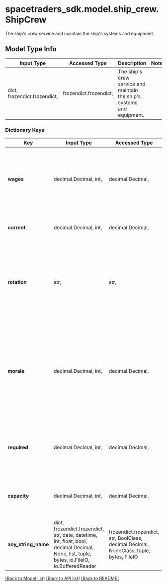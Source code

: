 # spacetraders_sdk.model.ship_crew.ShipCrew

The ship's crew service and maintain the ship's systems and equipment.

## Model Type Info
Input Type | Accessed Type | Description | Notes
------------ | ------------- | ------------- | -------------
dict, frozendict.frozendict,  | frozendict.frozendict,  | The ship&#x27;s crew service and maintain the ship&#x27;s systems and equipment. | 

### Dictionary Keys
Key | Input Type | Accessed Type | Description | Notes
------------ | ------------- | ------------- | ------------- | -------------
**wages** | decimal.Decimal, int,  | decimal.Decimal,  | The amount of credits per crew member paid per hour. Wages are paid when a ship docks at a civilized waypoint. | 
**current** | decimal.Decimal, int,  | decimal.Decimal,  | The current number of crew members on the ship. | 
**rotation** | str,  | str,  | The rotation of crew shifts. A stricter shift improves the ship&#x27;s performance. A more relaxed shift improves the crew&#x27;s morale. | must be one of ["STRICT", "RELAXED", ] if omitted the server will use the default value of "STRICT"
**morale** | decimal.Decimal, int,  | decimal.Decimal,  | A rough measure of the crew&#x27;s morale. A higher morale means the crew is happier and more productive. A lower morale means the ship is more prone to accidents. | 
**required** | decimal.Decimal, int,  | decimal.Decimal,  | The minimum number of crew members required to maintain the ship. | 
**capacity** | decimal.Decimal, int,  | decimal.Decimal,  | The maximum number of crew members the ship can support. | 
**any_string_name** | dict, frozendict.frozendict, str, date, datetime, int, float, bool, decimal.Decimal, None, list, tuple, bytes, io.FileIO, io.BufferedReader | frozendict.frozendict, str, BoolClass, decimal.Decimal, NoneClass, tuple, bytes, FileIO | any string name can be used but the value must be the correct type | [optional]

[[Back to Model list]](../../README.md#documentation-for-models) [[Back to API list]](../../README.md#documentation-for-api-endpoints) [[Back to README]](../../README.md)

